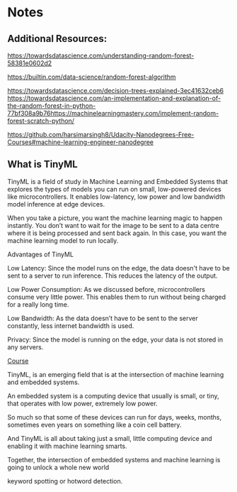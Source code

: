 # Notes

## Additional Resources:

https://towardsdatascience.com/understanding-random-forest-58381e0602d2

https://builtin.com/data-science/random-forest-algorithm

https://towardsdatascience.com/decision-trees-explained-3ec41632ceb6
https://towardsdatascience.com/an-implementation-and-explanation-of-the-random-forest-in-python-77bf308a9b76https://machinelearningmastery.com/implement-random-forest-scratch-python/

https://github.com/harsimarsingh8/Udacity-Nanodegrees-Free-Courses#machine-learning-engineer-nanodegree


## What is TinyML

TinyML is a field of study in Machine Learning and Embedded Systems that explores the types of models you can run on small, low-powered devices like microcontrollers. It enables low-latency, low power and low bandwidth model inference at edge devices.

When you take a picture, you want the machine learning magic to happen instantly. You don’t want to wait for the image to be sent to a data centre where it is being processed and sent back again. In this case, you want the machine learning model to run locally.

Advantages of TinyML

Low Latency: Since the model runs on the edge, the data doesn't have to be sent to a server to run inference. This reduces the latency of the output.

Low Power Consumption: As we discussed before, microcontrollers consume very little power. This enables them to run without being charged for a really long time.

Low Bandwidth: As the data doesn’t have to be sent to the server constantly, less internet bandwidth is used.

Privacy: Since the model is running on the edge, your data is not stored in any servers.

[Course](https://learning.edx.org/course/course-v1:HarvardX+TinyML1+3T2020/home#block-v1:HarvardX+TinyML1+3T2020+type@chapter+block@cee35b62a72044679d477f2cf04b420d)

TinyML, is an emerging field that is at the intersection of machine learning and embedded systems.

An embedded system is a computing device that usually is small, or tiny,  that operates with low power, extremely low power.

So much so that some of these devices can run for days, weeks, months, sometimes even years on something like a coin cell battery.

And TinyML is all about taking just a small, little computing device and enabling it with machine learning smarts.

Together, the intersection of embedded systems and machine learning is going to unlock a whole new world

keyword spotting or hotword detection.













